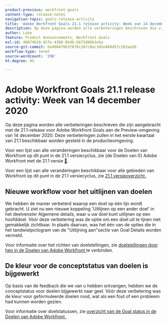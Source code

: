 ```yaml
---
product-previous: workfront-goals
content-type: release-notes
navigation-topic: goals-release-activity
title: 'Adobe Workfront Goals 21.1 release activity: Week van 14 december 2020'
description: Op deze pagina worden alle verbeteringen beschreven die zijn aangebracht met de 21.1-release voor Adobe Workfront Goals aan de Preview-omgeving van 14 december 2020. Deze verbeteringen zullen in het eerste kwartaal van 21.1 beschikbaar worden gesteld in de productieomgeving.
author: Luke
feature: Product Announcements, Workfront Goals
exl-id: 40074630-92fe-4388-8b4b-bb73d06b1eba
source-git-commit: be4904f0b37870c1bfc8ec345e468d5fc283aa36
workflow-type: tm+mt
source-wordcount: '296'
ht-degree: 0%

---
```


# Adobe Workfront Goals 21.1 release activity: Week van 14 december 2020

Op deze pagina worden alle verbeteringen beschreven die zijn aangebracht met de 21.1-release voor Adobe Workfront Goals aan de Preview-omgeving van 14 december 2020. Deze verbeteringen zullen in het eerste kwartaal van 21.1 beschikbaar worden gesteld in de productieomgeving.

Voor een lijst van alle veranderingen beschikbaar voor de Doelen van Workfront op dit punt in de 21.1 versiecyclus, zie {de Doelen van 0} Adobe Workfront met de 21.1 versie [&#128279;](../../../../product-announcements/product-releases/goals-release-activity/goals-release-21-1.md).

Voor een lijst van alle veranderingen beschikbaar voor alle gebieden van Workfront op dit punt in de 21.1 versiecyclus, zie [ 21.1 versieoverzicht ](../../../../product-announcements/product-releases/21.1-release-activity/21-1-release-overview.md).

## Nieuwe workflow voor het uitlijnen van doelen

We hebben de manier verbeterd waarop een doel op één lijn wordt gebracht. U ziet nu een nieuwe koppeling &#39;Uitlijnen op een ander doel&#39; in het deelvenster Algemene details, waar u uw doel kunt uitlijnen op een hoofddoel. Vóór deze verbetering was de optie om een doel uit te lijnen niet gemakkelijk zichtbaar. In plaats daarvan, was het één van de opties die in het tandwielpictogram van de &quot;Uitlijning aan&quot;sectie van Goal Details worden vermeld.

Voor informatie over het richten van doelstellingen, zie [ doelstellingen door hen in de Doelen van Adobe Workfront ](../../../../workfront-goals/goal-alignment/align-goals-by-connecting-them.md) te verbinden.

## De kleur voor de conceptstatus van doelen is bijgewerkt

Op basis van de feedback die we van u hebben ontvangen, hebben we de conceptstatus voor doelen bijgewerkt naar geel. Vóór deze verbetering was de kleur voor geformuleerde doelen rood, wat als een fout of een probleem had kunnen worden gezien.

Voor informatie over doelstatussen, zie [ overzicht van de Goal status in de Doelen van Adobe Workfront ](../../../../workfront-goals/goal-management/goal-status-overview.md).
